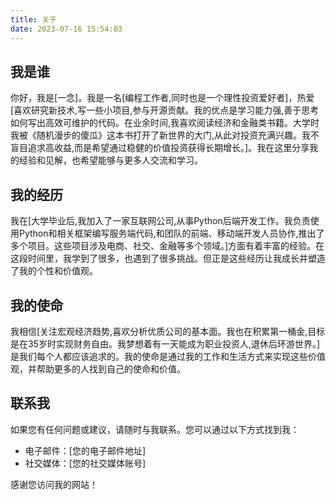 ```yaml
---
title: 关于
date: 2023-07-16 15:54:03
---
```


## 我是谁

你好，我是[一念]。我是一名[编程工作者,同时也是一个理性投资爱好者]，热爱[喜欢研究新技术,写一些小项目,参与开源贡献。我的优点是学习能力强,善于思考如何写出高效可维护的代码。在业余时间,我喜欢阅读经济和金融类书籍。大学时我被《随机漫步的傻瓜》这本书打开了新世界的大门,从此对投资充满兴趣。我不盲目追求高收益,而是希望通过稳健的价值投资获得长期增长。]。我在这里分享我的经验和见解，也希望能够与更多人交流和学习。

## 我的经历

我在[大学毕业后,我加入了一家互联网公司,从事Python后端开发工作。我负责使用Python和相关框架编写服务端代码,和团队的前端、移动端开发人员协作,推出了多个项目。这些项目涉及电商、社交、金融等多个领域。]方面有着丰富的经验。在这段时间里，我学到了很多，也遇到了很多挑战。但正是这些经历让我成长并塑造了我的个性和价值观。

## 我的使命

我相信[关注宏观经济趋势,喜欢分析优质公司的基本面。我也在积累第一桶金,目标是在35岁时实现财务自由。我梦想着有一天能成为职业投资人,退休后环游世界。]是我们每个人都应该追求的。我的使命是通过我的工作和生活方式来实现这些价值观，并帮助更多的人找到自己的使命和价值。

## 联系我

如果您有任何问题或建议，请随时与我联系。您可以通过以下方式找到我：

- 电子邮件：[您的电子邮件地址]
- 社交媒体：[您的社交媒体账号]

感谢您访问我的网站！
